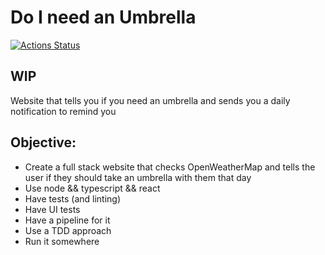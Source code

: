 # Do I need an Umbrella
[![Actions Status](https://github.com/jucallej/Do-I-need-an-Umbrella/workflows/CI/badge.svg)](https://github.com/jucallej/Do-I-need-an-Umbrella/actions)

## WIP

Website that tells you if you need an umbrella and sends you a daily notification to remind you

## Objective:

* Create a full stack website that checks OpenWeatherMap and tells the user if they should take an umbrella with them that day
* Use node && typescript && react
* Have tests (and linting)
* Have UI tests
* Have a pipeline for it
* Use a TDD approach
* Run it somewhere
